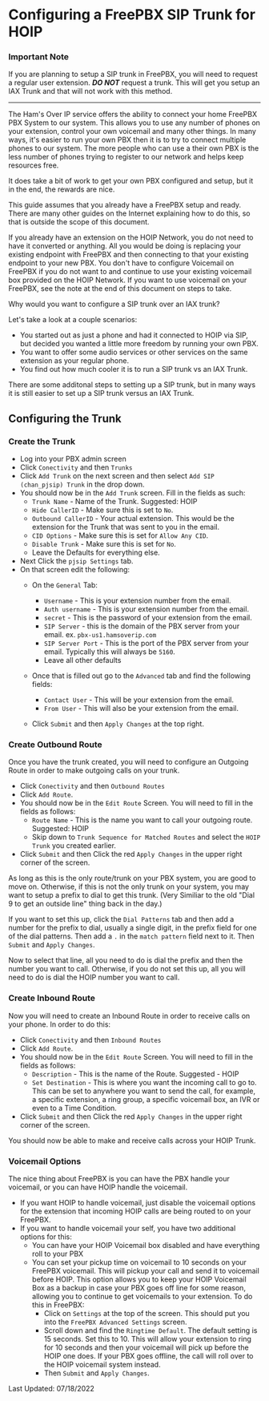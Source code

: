 # Configuring a FreePBX SIP Trunk for HOIP

### Important Note
If you are planning to setup a SIP trunk in FreePBX, you will need to request a regular user extension. ***DO NOT*** request a trunk. This will get you setup an IAX Trunk and that will not work with this method.

---

The Ham's Over IP service offers the ability to connect your home FreePBX PBX System to our system. This allows you to use any number of phones on your extension, control your own voicemail and many other things. In many ways, it's easier to run your own PBX then it is to try to connect multiple phones to our system. The more people who can use a their own PBX is the less number of phones trying to register to our network and helps keep resources free. 

It does take a bit of work to get your own PBX configured and setup, but it in the end, the rewards are nice.

This guide assumes that you already have a FreePBX setup and ready. There are many other guides on the Internet explaining how to do this, so that is outside the scope of this document.

If you already have an extension on the HOIP Network, you do not need to have it converted or anything. All you would be doing is replacing your existing endpoint with FreePBX and then connecting to that your existing endpoint to your new PBX. You don't have to configure Voicemail on FreePBX if you do not want to and continue to use your existing voicemail box provided on the HOIP Network. If you want to use voicemail on your FreePBX, see the note at the end of this document on steps to take.

Why would you want to configure a SIP trunk over an IAX trunk? 

Let's take a look at a couple scenarios:

* You started out as just a phone and had it connected to HOIP via SIP, but decided you wanted a little more freedom by running your own PBX.
* You want to offer some audio services or other services on the same extension as your regular phone.
* You find out how much cooler it is to run a SIP trunk vs an IAX Trunk.

There are some additonal steps to setting up a SIP trunk, but in many ways it is still easier to set up a SIP trunk versus an IAX Trunk.

## Configuring the Trunk

### Create the Trunk

* Log into your PBX admin screen
* Click ```Conectivity``` and then ```Trunks```
* Click ```Add Trunk``` on the next screen and then select ```Add SIP (chan_pjsip) Trunk``` in the drop down.
* You should now be in the ```Add Trunk``` screen. Fill in the fields as such:
    * ```Trunk Name``` - Name of the Trunk. Suggested: HOIP
    * ```Hide CallerID``` - Make sure this is set to ```No```.
    * ```Outbound CallerID``` - Your actual extension. This would be the extension for the Trunk that was sent to you in the email.
    * ```CID Options``` - Make sure this is set for ```Allow Any CID```.
    * ```Disable Trunk``` - Make sure this is set for ```No```.
    * Leave the Defaults for everything else.
* Next Click the ```pjsip Settings``` tab.
* On that screen edit the following:
    * On the ```General``` Tab:
        * ```Username``` - This is your extension number from the email.
        * ```Auth username``` - This is your extension number from the email.
        * ```secret``` - This is the password of your extension from the email.
        * ```SIP Server``` - this is the domain of the PBX server from your email. ex. ```pbx-us1.hamsoverip.com```
        * ```SIP Server Port``` - This is the port of the PBX server from your email. Typically this will always be ```5160```.
        * Leave all other defaults

    * Once that is filled out go to the ```Advanced``` tab and find the following fields:
        * ```Contact User``` - This will be your extension from the email.
        * ```From User``` - This will also be your extension from the email.

    * Click ```Submit``` and then ```Apply Changes``` at the top right.

### Create Outbound Route

Once you have the trunk created, you will need to configure an Outgoing Route in order to make outgoing calls on your trunk.

* Click ```Conectivity``` and then ```Outbound Routes```
* Click ```Add Route```.
* You should now be in the ```Edit Route``` Screen. You will need to fill in the fields as follows:
    * ```Route Name``` - This is the name you want to call your outgoing route. Suggested: HOIP
    * Skip down to ```Trunk Sequence for Matched Routes``` and select the ```HOIP Trunk``` you created earlier.
* Click ```Submit``` and then Click the red ```Apply Changes``` in the upper right corner of the screen.

As long as this is the only route/trunk on your PBX system, you are good to move on. Otherwise, if this is not the only trunk on your system, you may want to setup a prefix to dial to get this trunk. (Very Similiar to the old "Dial 9 to get an outside line" thing back in the day.)

If you want to set this up, click the ```Dial Patterns``` tab and then add a number for the prefix to dial, usually a single digit, in the prefix field for one of the dial patterns. Then add a ```.``` in the ```match pattern``` field next to it. Then ```Submit``` and ```Apply Changes```.

Now to select that line, all you need to do is dial the prefix and then the number you want to call. Otherwise, if you do not set this up, all you will need to do is dial the HOIP number you want to call.

### Create Inbound Route

Now you will need to create an Inbound Route in order to receive calls on your phone. In order to do this:

* Click ```Conectivity``` and then ```Inbound Routes```
* Click ```Add Route```.
* You should now be in the ```Edit Route``` Screen. You will need to fill in the fields as follows:
    * ```Description``` - This is the name of the Route. Suggested - HOIP
    * ```Set Destination``` - This is where you want the incoming call to go to. This can be set to anywhere you want to send the call, for example, a specific extension, a ring group, a specific voicemail box, an IVR or even to a Time Condition.
* Click ```Submit``` and then Click the red ```Apply Changes``` in the upper right corner of the screen.

You should now be able to make and receive calls across your HOIP Trunk.

### Voicemail Options

The nice thing about FreePBX is you can have the PBX handle your voicemail, or you can have HOIP handle the voicemail.

* If you want HOIP to handle voicemail, just disable the voicemail options for the extension that incoming HOIP calls are being routed to on your FreePBX.
* If you want to handle voicemail your self, you have two additional options for this:
    * You can have your HOIP Voicemail box disabled and have everything roll to your PBX
    * You can set your pickup time on voicemail to 10 seconds on your FreePBX voicemail. This will pickup your call and send it to voicemail before HOIP. This option allows you to keep your HOIP Voicemail Box as a backup in case your PBX goes off line for some reason, allowing you to continue to get voicemails to your extension. To do this in FreePBX:
        * Click on ```Settings``` at the top of the screen. This should put you into the ```FreePBX Advanced Settings``` screen.
        * Scroll down and find the ```Ringtime Default```. The default setting is 15 seconds. Set this to 10. This will allow your extension to ring for 10 seconds and then your voicemail will pick up before the HOIP one does. If your PBX goes offline, the call will roll over to the HOIP voicemail system instead.
        * Then ```Submit``` and ```Apply Changes```. 

Last Updated: 07/18/2022